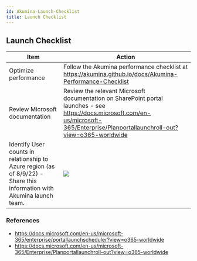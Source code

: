 ```yaml
---
id: Akumina-Launch-Checklist
title: Launch Checklist
---
```


## Launch Checklist

| Item | Action |
| -- | -- |
| Optimize performance | Follow the Akumina performance checklist at https://akumina.github.io/docs/Akumina-Performance-Checklist |Akumina-Performance-Checklist
| Review Microsoft documentation | Review the relevant Microsoft documentation on SharePoint portal launches - see https://docs.microsoft.com/en-us/microsoft-365/Enterprise/Planportallaunchroll-out?view=o365-worldwide |
| Identify User counts in relationship to Azure region (as of 8/9/22) - Share this information with Akumina launch team. | ![](https://akuminadownloads.blob.core.windows.net/wiki/AkuminaDev/AzureRegions.PNG) 



### References
* https://docs.microsoft.com/en-us/microsoft-365/enterprise/portallaunchscheduler?view=o365-worldwide
* https://docs.microsoft.com/en-us/microsoft-365/Enterprise/Planportallaunchroll-out?view=o365-worldwide
